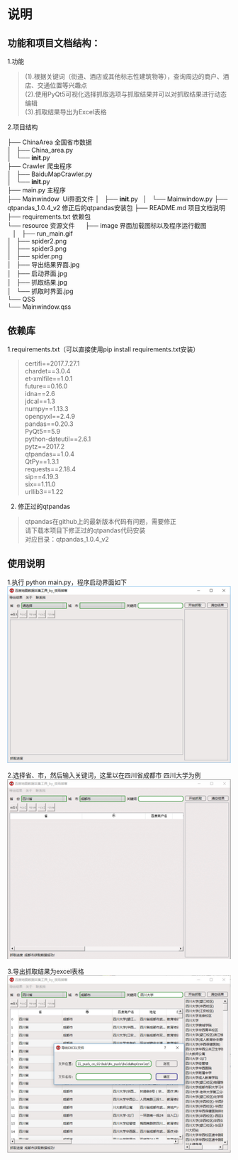 # 说明

## 功能和项目文档结构：
1.功能
>(1).根据关键词（街道、酒店或其他标志性建筑物等），查询周边的商户、酒店、交通位置等兴趣点  
(2).使用PyQt5可视化选择抓取选项与抓取结果并可以对抓取结果进行动态编辑  
>(3).抓取结果导出为Excel表格  

2.项目结构
>
├── ChinaArea 全国省市数据  
│   ├── China_area.py  
│   └── __init__.py  
├── Crawler 爬虫程序  
│   ├── BaiduMapCrawler.py    
│   └── __init__.py  
├── main.py 主程序  
├── Mainwindow  Ui界面文件
│   ├── __init__.py  
│   └── Mainwindow.py 
├── qtpandas_1.0.4_v2 修正后的qtpandas安装包 
├── README.md 项目文档说明
├── requirements.txt 依赖包  
└── resource 资源文件   
    ├── image 界面加载图标以及程序运行截图  
    │   ├── run_main.gif  
    │   ├── spider2.png  
    │   ├── spider3.png  
    │   ├── spider.png  
    │   ├── 导出结果界面.jpg  
    │   ├── 启动界面.jpg    
    │   ├── 抓取结果.jpg  
    │   └── 抓取时界面.jpg  
    └── QSS  
        └── Mainwindow.qss  
>

## 依赖库
1.requirements.txt（可以直接使用pip install requirements.txt安装）
>certifi==2017.7.27.1  
chardet==3.0.4  
et-xmlfile==1.0.1  
future==0.16.0  
idna==2.6  
jdcal==1.3  
numpy==1.13.3  
openpyxl==2.4.9  
pandas==0.20.3  
PyQt5==5.9  
python-dateutil==2.6.1  
pytz==2017.2  
qtpandas==1.0.4  
QtPy==1.3.1  
requests==2.18.4  
sip==4.19.3  
six==1.11.0  
>urllib3==1.22  

2. 修正过的qtpandas  
>qtpandas在github上的最新版本代码有问题，需要修正  
请下载本项目下修正过的qtpandas代码安装  
>对应目录：qtpandas_1.0.4_v2

## 使用说明
1.执行 python main.py，程序启动界面如下  
![Alt text](./resource/image/启动界面.jpg)  

2.选择省、市，然后输入关键词，这里以在四川省成都市 四川大学为例  
![Alt text](./resource/image/run_main.gif)  
 

3.导出抓取结果为excel表格  
![Alt text](./resource/image/导出结果界面.jpg)



